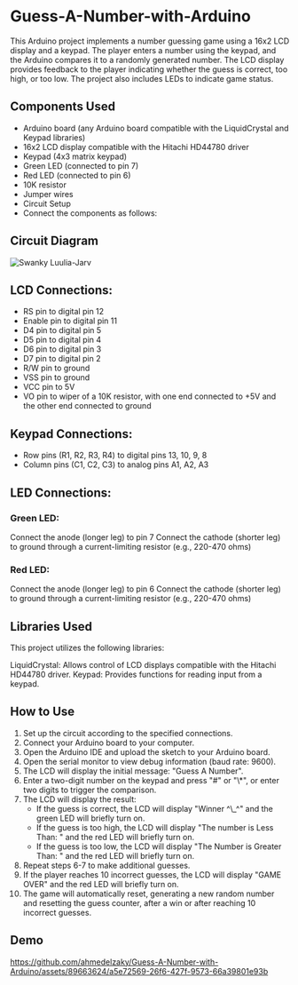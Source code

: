 # Guess-A-Number-with-Arduino

This Arduino project implements a number guessing game using a 16x2 LCD display and a keypad. The player enters a number using the keypad, and the Arduino compares it to a randomly generated number. The LCD display provides feedback to the player indicating whether the guess is correct, too high, or too low. The project also includes LEDs to indicate game status.

## Components Used

<ul>
<li>Arduino board (any Arduino board compatible with the LiquidCrystal and Keypad libraries)
<li>16x2 LCD display compatible with the Hitachi HD44780 driver
<li>Keypad (4x3 matrix keypad)
<li>Green LED (connected to pin 7)
<li>Red LED (connected to pin 6)
<li>10K resistor
<li>Jumper wires
<li>Circuit Setup
<li>Connect the components as follows:
</ul>

## Circuit Diagram

![Swanky Luulia-Jarv](https://github.com/ahmedelzaky/Guess-A-Number-with-Arduino/assets/89663624/bf38779c-ccb6-4f2e-8219-bfe8fe22ab61)


## LCD Connections:

<ul>
<li>RS pin to digital pin 12
<li>Enable pin to digital pin 11
<li>D4 pin to digital pin 5
<li>D5 pin to digital pin 4
<li>D6 pin to digital pin 3
<li>D7 pin to digital pin 2
<li>R/W pin to ground
<li>VSS pin to ground
<li>VCC pin to 5V
<li>VO pin to wiper of a 10K resistor, with one end connected to +5V and the other end connected to ground
</ul>

## Keypad Connections:

<ul>
<li>Row pins (R1, R2, R3, R4) to digital pins 13, 10, 9, 8
<li>Column pins (C1, C2, C3) to analog pins A1, A2, A3
</ul>

## LED Connections:

### Green LED:

Connect the anode (longer leg) to pin 7
Connect the cathode (shorter leg) to ground through a current-limiting resistor (e.g., 220-470 ohms)

### Red LED:

Connect the anode (longer leg) to pin 6
Connect the cathode (shorter leg) to ground through a current-limiting resistor (e.g., 220-470 ohms)

## Libraries Used

This project utilizes the following libraries:

LiquidCrystal: Allows control of LCD displays compatible with the Hitachi HD44780 driver.
Keypad: Provides functions for reading input from a keypad.

## How to Use

<ol>
<li>Set up the circuit according to the specified connections.
<li>Connect your Arduino board to your computer.
<li>Open the Arduino IDE and upload the sketch to your Arduino board.
<li>Open the serial monitor to view debug information (baud rate: 9600).
<li>The LCD will display the initial message: "Guess A Number".
<li>Enter a two-digit number on the keypad and press "#" or "\*", or enter two digits to trigger the comparison.
<li>The LCD will display the result:
<ul>
<li>If the guess is correct, the LCD will display "Winner ^\_^" and the green LED will briefly turn on.
<li>If the guess is too high, the LCD will display "The number is Less Than: <guess>" and the red LED will briefly turn on.
<li>If the guess is too low, the LCD will display "The Number is Greater Than: <guess>" and the red LED will briefly turn on.
</ul>
<li>Repeat steps 6-7 to make additional guesses.
<li>If the player reaches 10 incorrect guesses, the LCD will display "GAME OVER" and the red LED will briefly turn on.
<li>The game will automatically reset, generating a new random number and resetting the guess counter, after a win or after reaching 10 incorrect guesses.
</ol>

  
## Demo
  
https://github.com/ahmedelzaky/Guess-A-Number-with-Arduino/assets/89663624/a5e72569-26f6-427f-9573-66a39801e93b



  
